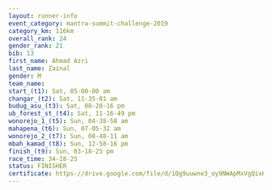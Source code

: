 ```yaml
---
layout: runner-info 
event_category: mantra-summit-challenge-2019 
category_km: 116km 
overall_rank: 24
gender_rank: 21
bib: 13
first_name: Ahmad Azri
last_name: Zainal
gender: M
team_name: 
start_(t1): Sat, 05-00-00 am
changar_(t2): Sat, 11-35-01 am
budug_asu_(t3): Sat, 08-20-16 pm
ub_forest_st_(t4): Sat, 11-16-49 pm
wonorejo_1_(t5): Sun, 04-38-58 am
mahapena_(t6): Sun, 07-05-32 am
wonorejo_2_(t7): Sun, 08-48-11 am
mbah_kamad_(t8): Sun, 12-58-16 pm
finish_(t9): Sun, 03-18-25 pm
race_time: 34-18-25
status: FINISHER
certificate: https-//drive.google.com/file/d/1Qg9uuwne3_oy9NWApMxVgQixKwWyK_3K/view?usp=sharing
---
```

